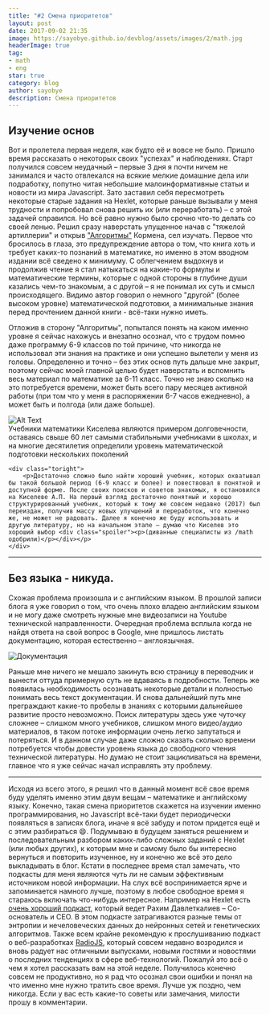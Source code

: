 ```yaml
---
title: "#2 Смена приоритетов"
layout: post
date: 2017-09-02 21:35
image: https://sayobye.github.io/devblog/assets/images/2/math.jpg
headerImage: true
tag:
- math
- eng
star: true
category: blog
author: sayobye
description: Смена приоритетов
---
```


## Изучение основ

Вот и пролетела первая неделя, как будто её и вовсе не было. Пришло время рассказать о некоторых своих "успехах" и наблюдениях. Старт получился совсем неудачный – первые 3 дня я почти ничем не занимался и часто отвлекался на всякие мелкие домашние дела или подработку, попутно читая небольшие малоинформативные статьи и новости из мира Javascript. Зато заставил себя пересмотреть некоторые старые задания на Hexlet, которые раньше вызывали у меня трудности и попробовал снова решить их (или переработать) – с этой задачей справился. Но всё равно нужно было срочно что-то делать со своей ленью. Решил сразу наверстать упущенное начав с "тяжелой артиллерии" и открыв ["Алгоритмы"](https://www.amazon.co.uk/Algorithms-Unlocked-Thomas-H-Cormen/dp/0262518805/ref=la_B000AQ24AS_1_2?s=books&ie=UTF8&qid=1503795846&sr=1-2) Кормена, сел изучать. Первое что бросилось в глаза, это предупреждение автора о том, что книга хоть и требует каких-то познаний в математике, но именно в этом вводном издании всё сведено к минимуму. С облегчением выдохнув и продолжив чтение я стал натыкаться на какие-то формулы и математические термины, которые с одной стороны в глубине души казались чем-то знакомым, а с другой – я не понимал их суть и смысл происходящего. Видимо автор говорил о немного "другой" (более высоком уровне) математической подготовки, а минимальные знания перед прочтением данной книги - всё-таки нужно иметь. 

Отложив в сторону "Алгоритмы", попытался понять на каком именно уровне я сейчас нахожусь и внезапно осознал, что с трудом помню даже программу 6-9 классов по той причине, что никогда не использовал эти знания на практике и они успешно вылетели у меня из головы. Определенно и точно – без этих основ путь дальше мне закрыт, поэтому сейчас моей главной целью будет наверстать и вспомнить весь материал по математике за 6-11 класс. Точно не знаю сколько на это потребуется времени, может быть всего пару месяцев активной работы (при том что у меня в распоряжении 6-7 часов ежедневно), а может быть и полгода (или даже больше).  

<div class="side-by-side">
    <div class="toleft">
        <img class="image" src="https://sayobye.github.io/devblog/assets/images/2/kiselev-math.jpg" alt="Alt Text">
        <figcaption class="caption">Учебники математики Киселева являются примером долговечности, оставаясь свыше 60 лет самыми стабильными учебниками в школах, и на многие десятилетия определили уровень математической подготовки нескольких поколений</figcaption>
    </div>

    <div class="toright">
        <p>Достаточно сложно было найти хороший учебник, которых охватывал бы такой большой период (6-9 класс и более) и повествовал в понятной и доступной форме. После своих поисков и советов знакомых, я остановился на Киселеве А.П. На первый взгляд достаточно понятный и хорошо структурированный учебник, который к тому же совсем недавно (2017) был переиздан, получив массу новых улучшений и переработок, что конечно же, не может не радовать. Далее я конечно же буду использовать и другую литературу, но на начальном этапе – думаю что Киселев это хороший выбор <div class="spoiler"><p>(диванные специалисты из /math одобрили)</p></div></p>
    </div>
</div> 

* * *
## Без языка - никуда.     

Схожая проблема произошла и с английским языком. В прошлой записи блога я уже говорил о том, что очень плохо владею английским языком и не могу даже смотреть нужные мне видеозаписи на Youtube технической направленности. Очередная проблема всплыла когда не найдя ответа на свой вопрос в Google, мне пришлось листать документацию, которая естественно – англоязычная. 

![Документация](https://sayobye.github.io/devblog/assets/images/2/docs.gif)


Раньше мне ничего не мешало закинуть всю страницу в переводчик и вынести оттуда примерную суть не вдаваясь в подробности. Теперь же появилась необходимость осознавать некоторые детали и полностью понимать весь текст документации. И снова дальнейший путь мне преграждают какие-то пробелы в знаниях с которыми дальнейшее развитие просто невозможно. Поиск литературы здесь уже чуточку сложнее – слишком много учебников, слишком много видео/аудио материалов, в таком потоке информации очень легко запутаться и потеряться. И в данном случае даже сложно сказать сколько времени потребуется чтобы довести уровень языка до свободного чтения технической литературы. Но думаю не стоит зацикливаться на времени, главное что я уже сейчас начал исправлять эту проблему.

* * *  
Исходя из всего этого, я решил что в данный момент всё свое время буду уделять именно этим двум вещам – математике и английскому языку. Конечно, такая смена приоритетов скажется на изучении именно программирования, но Javascript всё-таки будет периодически появляться в записях блога, иначе я всё забуду и потом придется ещё и с этим разбираться :smile:. Подумываю в будущем заняться решением и последовательным разбором каких-либо сложных заданий с Hexlet (или любых других), к которым мне и самому было бы интересно вернуться и повторить изученное, ну и конечно же всё это дело выкладывать в блог. Кстати в последнее время стал замечать, что подкасты для меня являются чуть ли не самым эффективным источником новой информации. На слух всё воспринимается ярче и запоминается намного лучше, поэтому в любое свободное время я стараюсь включать что-нибудь интересное. Например на Hexlet есть [очень хороший подкаст](https://soundcloud.com/hexlet), который ведет Рахим Давлеткалиев – Со-основатель и CEO. В этом подкасте затрагиваются разные темы от энтропии и нечеловеческих данных до нейронных сетей и генетических алгоритмов. Также всем крайне рекомендую к прослушиванию подкаст о веб-разработках [RadioJS](https://radiojs.ru/), который совсем недавно возродился и вновь радует нас отличными выпусками, новыми гостями и новостями о последних тенденциях в сфере веб-технологий. Пожалуй это всё о чем я хотел рассказать вам на этой неделе. Получилось конечно совсем не продуктивно, но я рад что осознал свои ошибки и понял на что именно мне нужно тратить свое время. Лучше уж поздно, чем никогда. Если у вас есть какие-то советы или замечания, милости прошу в комментарии. 

